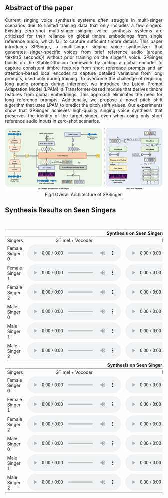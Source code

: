 ## Abstract of the paper

<div style="text-align: justify">
Current singing voice synthesis systems often struggle in multi-singer scenarios due to limited training data that only includes a few singers. Existing zero-shot multi-singer singing voice synthesis systems are criticized for their reliance on global timbre embeddings from single reference audio, which fail to capture sufficient timbre details. This paper introduces SPSinger, a multi-singer singing voice synthesizer that generates singer-specific voices from brief reference audio (around \textit{5 seconds}) without prior training on the singer's voice. 
SPSinger builds on the StableDiffusion framework by adding a global encoder to capture consistent timbre features from short reference prompts and an attention-based local encoder to capture detailed variations from long prompts, used only during training. 
To overcome the challenge of requiring long audio prompts during inference, we introduce the Latent Prompt Adaptation Model (LPAM), a Transformer-based module that derives timbre features from global embeddings. This approach eliminates the need for long reference prompts. Additionally, we propose a novel pitch shift algorithm that uses LPAM to predict the pitch shift values.
Our experiments show that SPSinger achieves high-quality singing voice synthesis that preserves the identity of the target singer, even when using only short reference audio inputs in zero-shot scenarios.
</div>

<p></p>
<div style="text-align: center;">
    <img src="SPSinger_overall.png" width="1000px">
    <figcaption>Fig.1 Overall Architecture of SPSinger.</figcaption>
</div>

## Synthesis Results on Seen Singers
<br>
<table>
    <thead>
        <tr>
            <th colspan="4">Synthesis on Seen Singers with Short Music Scores</th>
        </tr>
    </thead>
    <tbody>
        <tr>
            <td style="width: 300px;"><center>Singers</center></td>
            <td><center>GT mel + Vocoder</center></td>
            <td><center>Reference</center></td>
            <td><center>SPSinger</center></td>
        </tr>
        <tr>
            <td>Female Singer 0</td>
            <td>
                <audio controls>
                  <source src="short_seen/female_0_short_seen/ground_truth.wav" type="audio/mpeg">
                  Your browser does not support the audio tag.
                  </audio>
            </td>
            <td>
                <audio controls>
                  <source src="short_seen/female_0_short_seen/reference.wav" type="audio/mpeg">
                  Your browser does not support the audio tag.
                </audio>
            </td>
            <td>
                <audio controls>
                  <source src="short_seen/female_0_short_seen/spsinger.wav" type="audio/mpeg">
                  Your browser does not support the audio tag.
                </audio>
            </td>
        </tr>
        <tr>
            <td>Female Singer 1</td>
            <td>
                <audio controls>
                  <source src="short_seen/female_1_short_seen/ground_truth.wav" type="audio/mpeg">
                  Your browser does not support the audio tag.
                  </audio>
            </td>
            <td>
                <audio controls>
                  <source src="short_seen/female_1_short_seen/reference.wav" type="audio/mpeg">
                  Your browser does not support the audio tag.
                </audio>
            </td>
            <td>
                <audio controls>
                  <source src="short_seen/female_1_short_seen/spsinger.wav" type="audio/mpeg">
                  Your browser does not support the audio tag.
                </audio>
            </td>
        </tr>
        <tr>
            <td>Female Singer 2</td>
            <td>
                <audio controls>
                  <source src="short_seen/female_2_short_seen/ground_truth.wav" type="audio/mpeg">
                  Your browser does not support the audio tag.
                  </audio>
            </td>
            <td>
                <audio controls>
                  <source src="short_seen/female_2_short_seen/reference.wav" type="audio/mpeg">
                  Your browser does not support the audio tag.
                </audio>
            </td>
            <td>
                <audio controls>
                  <source src="short_seen/female_2_short_seen/spsinger.wav" type="audio/mpeg">
                  Your browser does not support the audio tag.
                </audio>
            </td>
        </tr>
        <tr>
            <td>Male Singer 0</td>
            <td>
                <audio controls>
                  <source src="short_seen/male_0_short_seen/ground_truth.wav" type="audio/mpeg">
                  Your browser does not support the audio tag.
                  </audio>
            </td>
            <td>
                <audio controls>
                  <source src="short_seen/male_0_short_seen/reference.wav" type="audio/mpeg">
                  Your browser does not support the audio tag.
                </audio>
            </td>
            <td>
                <audio controls>
                  <source src="short_seen/male_0_short_seen/spsinger.wav" type="audio/mpeg">
                  Your browser does not support the audio tag.
                </audio>
            </td>
        </tr>
        <tr>
            <td>Male Singer 1</td>
            <td>
                <audio controls>
                  <source src="short_seen/male_1_short_seen/ground_truth.wav" type="audio/mpeg">
                  Your browser does not support the audio tag.
                  </audio>
            </td>
            <td>
                <audio controls>
                  <source src="short_seen/male_1_short_seen/reference.wav" type="audio/mpeg">
                  Your browser does not support the audio tag.
                </audio>
            </td>
            <td>
                <audio controls>
                  <source src="short_seen/male_1_short_seen/spsinger.wav" type="audio/mpeg">
                  Your browser does not support the audio tag.
                </audio>
            </td>
        </tr>
        <tr>
            <td>Male Singer 2</td>
            <td>
                <audio controls>
                  <source src="short_seen/male_2_short_seen/ground_truth.wav" type="audio/mpeg">
                  Your browser does not support the audio tag.
                  </audio>
            </td>
            <td>
                <audio controls>
                  <source src="short_seen/male_2_short_seen/reference.wav" type="audio/mpeg">
                  Your browser does not support the audio tag.
                </audio>
            </td>
            <td>
                <audio controls>
                  <source src="short_seen/male_2_short_seen/spsinger.wav" type="audio/mpeg">
                  Your browser does not support the audio tag.
                </audio>
            </td>
        </tr>
    </tbody>
    <thead>
        <tr>
            <th colspan="4">Synthesis on Seen Singers with Long Music Scores</th>
        </tr>
    </thead>
    <tbody>
        <tr>
            <td><center>Singers</center></td>
            <td><center>GT mel + Vocoder</center></td>
            <td><center>Reference</center></td>
            <td><center>SPSinger</center></td>
        </tr>
        <tr>
            <td>Female Singer 0</td>
            <td>
                <audio controls>
                  <source src="long_seen/female_0_long_seen/ground_truth.wav" type="audio/mpeg">
                  Your browser does not support the audio tag.
                  </audio>
            </td>
            <td>
                <audio controls>
                  <source src="long_seen/female_0_long_seen/reference.wav" type="audio/mpeg">
                  Your browser does not support the audio tag.
                </audio>
            </td>
            <td>
                <audio controls>
                  <source src="long_seen/female_0_long_seen/spsinger.wav" type="audio/mpeg">
                  Your browser does not support the audio tag.
                </audio>
            </td>
        </tr>
        <tr>
            <td>Female Singer 1</td>
            <td>
                <audio controls>
                  <source src="long_seen/female_1_long_seen/ground_truth.wav" type="audio/mpeg">
                  Your browser does not support the audio tag.
                  </audio>
            </td>
            <td>
                <audio controls>
                  <source src="long_seen/female_1_long_seen/reference.wav" type="audio/mpeg">
                  Your browser does not support the audio tag.
                </audio>
            </td>
            <td>
                <audio controls>
                  <source src="long_seen/female_1_long_seen/spsinger.wav" type="audio/mpeg">
                  Your browser does not support the audio tag.
                </audio>
            </td>
        </tr>
        <tr>
            <td>Female Singer 2</td>
            <td>
                <audio controls>
                  <source src="long_seen/female_2_long_seen/ground_truth.wav" type="audio/mpeg">
                  Your browser does not support the audio tag.
                  </audio>
            </td>
            <td>
                <audio controls>
                  <source src="long_seen/female_2_long_seen/reference.wav" type="audio/mpeg">
                  Your browser does not support the audio tag.
                </audio>
            </td>
            <td>
                <audio controls>
                  <source src="long_seen/female_2_long_seen/spsinger.wav" type="audio/mpeg">
                  Your browser does not support the audio tag.
                </audio>
            </td>
        </tr>
        <tr>
            <td>Male Singer 0</td>
            <td>
                <audio controls>
                  <source src="long_seen/male_0_long_seen/ground_truth.wav" type="audio/mpeg">
                  Your browser does not support the audio tag.
                  </audio>
            </td>
            <td>
                <audio controls>
                  <source src="long_seen/male_0_long_seen/reference.wav" type="audio/mpeg">
                  Your browser does not support the audio tag.
                </audio>
            </td>
            <td>
                <audio controls>
                  <source src="long_seen/male_0_long_seen/spsinger.wav" type="audio/mpeg">
                  Your browser does not support the audio tag.
                </audio>
            </td>
        </tr>
        <tr>
            <td>Male Singer 1</td>
            <td>
                <audio controls>
                  <source src="long_seen/male_1_long_seen/ground_truth.wav" type="audio/mpeg">
                  Your browser does not support the audio tag.
                  </audio>
            </td>
            <td>
                <audio controls>
                  <source src="long_seen/male_1_long_seen/reference.wav" type="audio/mpeg">
                  Your browser does not support the audio tag.
                </audio>
            </td>
            <td>
                <audio controls>
                  <source src="long_seen/male_1_long_seen/spsinger.wav" type="audio/mpeg">
                  Your browser does not support the audio tag.
                </audio>
            </td>
        </tr>
        <tr>
            <td>Male Singer 2</td>
            <td>
                <audio controls>
                  <source src="long_seen/male_2_long_seen/ground_truth.wav" type="audio/mpeg">
                  Your browser does not support the audio tag.
                  </audio>
            </td>
            <td>
                <audio controls>
                  <source src="long_seen/male_2_long_seen/reference.wav" type="audio/mpeg">
                  Your browser does not support the audio tag.
                </audio>
            </td>
            <td>
                <audio controls>
                  <source src="long_seen/male_2_long_seen/spsinger.wav" type="audio/mpeg">
                  Your browser does not support the audio tag.
                </audio>
            </td>
        </tr>
    </tbody>
</table>

